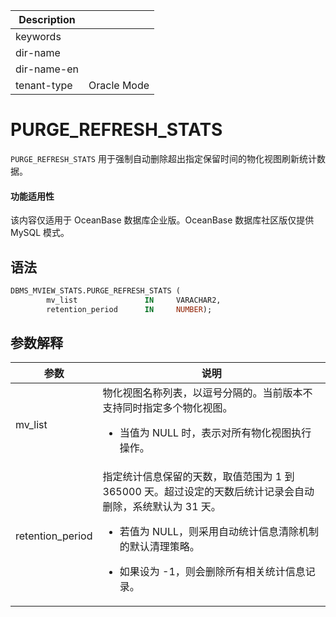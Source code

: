 | Description   |                 |
|---------------|-----------------|
| keywords      |                 |
| dir-name      |                 |
| dir-name-en   |                 |
| tenant-type   | Oracle Mode     |

# PURGE_REFRESH_STATS

`PURGE_REFRESH_STATS` 用于强制自动删除超出指定保留时间的物化视图刷新统计数据。

<main id="notice" >
  <h4>功能适用性</h4>
  <p>该内容仅适用于 OceanBase 数据库企业版。OceanBase 数据库社区版仅提供 MySQL 模式。</p>
</main>

## 语法

```sql
DBMS_MVIEW_STATS.PURGE_REFRESH_STATS (
		mv_list               IN     VARACHAR2,
		retention_period      IN     NUMBER);
```

## 参数解释

| **参数**           | **说明**                                            |
|------------------|-----------------------------------------------------|
| mv_list          | 物化视图名称列表，以逗号分隔的。当前版本不支持同时指定多个物化视图。<ul><li>当值为 NULL 时，表示对所有物化视图执行操作。</ul></li> |
| retention_period | 指定统计信息保留的天数，取值范围为 1 到 365000 天。超过设定的天数后统计记录会自动删除，系统默认为 31 天。<ul><li>若值为 NULL，则采用自动统计信息清除机制的默认清理策略。</ul></li><ul><li>如果设为 -1，则会删除所有相关统计信息记录。</ul></li> |
